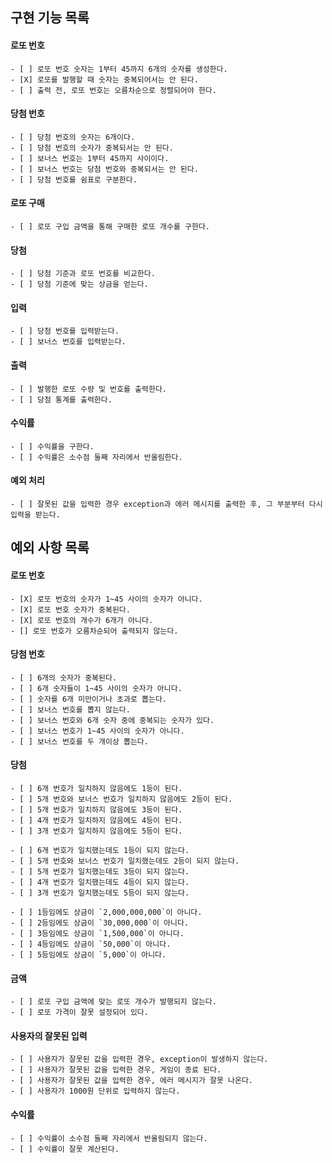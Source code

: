 ## 구현 기능 목록

#### 로또 번호
    - [ ] 로또 번호 숫자는 1부터 45까지 6개의 숫자를 생성한다.
    - [X] 로또를 발행할 때 숫자는 중복되어서는 안 된다.
    - [ ] 출력 전, 로또 번호는 오름차순으로 정렬되어야 한다.


#### 당첨 번호
    - [ ] 당첨 번호의 숫자는 6개이다.
    - [ ] 당첨 번호의 숫자가 중복되서는 안 된다.
    - [ ] 보너스 번호는 1부터 45까지 사이이다.
    - [ ] 보너스 번호는 당첨 번호와 중복되서는 안 된다.
    - [ ] 당첨 번호를 쉼표로 구분한다.


#### 로또 구매
    - [ ] 로또 구입 금액을 통해 구매한 로또 개수를 구한다.


#### 당첨
    - [ ] 당첨 기준과 로또 번호를 비교한다.
    - [ ] 당첨 기준에 맞는 상금을 얻는다.


#### 입력
    - [ ] 당첨 번호를 입력받는다.
    - [ ] 보너스 번호를 입력받는다.


#### 출력
    - [ ] 발행한 로또 수량 및 번호를 출력한다.
    - [ ] 당첨 통계를 출력한다.


#### 수익률
    - [ ] 수익률을 구한다.
    - [ ] 수익률은 소수점 둘째 자리에서 반올림한다.


#### 예외 처리
    - [ ] 잘못된 값을 입력한 경우 exception과 에러 메시지를 출력한 후, 그 부분부터 다시 입력을 받는다.


## 예외 사항 목록

#### 로또 번호
    - [X] 로또 번호의 숫자가 1~45 사이의 숫자가 아니다.
    - [X] 로또 번호 숫자가 중복된다.
    - [X] 로또 번호의 개수가 6개가 아니다.
    - [] 로또 번호가 오름차순되어 출력되지 않는다.

#### 당첨 번호
    - [ ] 6개의 숫자가 중복된다.
    - [ ] 6개 숫자들이 1~45 사이의 숫자가 아니다.
    - [ ] 숫자를 6개 미만이거나 초과로 뽑는다.
    - [ ] 보너스 번호를 뽑지 않는다.
    - [ ] 보너스 번호와 6개 숫자 중에 중복되는 숫자가 있다.
    - [ ] 보너스 번호가 1~45 사이의 숫자가 아니다.
    - [ ] 보너스 번호를 두 개이상 뽑는다.

#### 당첨
    - [ ] 6개 번호가 일치하지 않음에도 1등이 된다.
    - [ ] 5개 번호와 보너스 번호가 일치하지 않음에도 2등이 된다.
    - [ ] 5개 번호가 일치하지 않음에도 3등이 된다.
    - [ ] 4개 번호가 일치하지 않음에도 4등이 된다.
    - [ ] 3개 번호가 일치하지 않음에도 5등이 된다.

    - [ ] 6개 번호가 일치했는데도 1등이 되지 않는다.
    - [ ] 5개 번호와 보너스 번호가 일치했는데도 2등이 되지 않는다.
    - [ ] 5개 번호가 일치했는데도 3등이 되지 않는다.
    - [ ] 4개 번호가 일치했는데도 4등이 되지 않는다.
    - [ ] 3개 번호가 일치했는데도 5등이 되지 않는다.

    - [ ] 1등임에도 상금이 `2,000,000,000`이 아니다.
    - [ ] 2등임에도 상금이 `30,000,000`이 아니다.
    - [ ] 3등임에도 상금이 `1,500,000`이 아니다.
    - [ ] 4등임에도 상금이 `50,000`이 아니다.
    - [ ] 5등임에도 상금이 `5,000`이 아니다.

#### 금액
    - [ ] 로또 구입 금액에 맞는 로또 개수가 발행되지 않는다.
    - [ ] 로또 가격이 잘못 설정되어 있다.

#### 사용자의 잘못된 입력
    - [ ] 사용자가 잘못된 값을 입력한 경우, exception이 발생하지 않는다.
    - [ ] 사용자가 잘못된 값을 입력한 경우, 게임이 종료 된다.
    - [ ] 사용자가 잘못된 값을 입력한 경우, 에러 메시지가 잘못 나온다.
    - [ ] 사용자가 1000원 단위로 입력하지 않는다.

#### 수익률
    - [ ] 수익률이 소수점 둘째 자리에서 반올림되지 않는다.
    - [ ] 수익률이 잘못 계산된다.